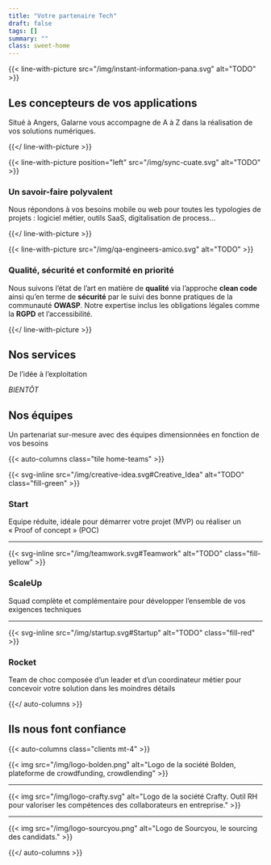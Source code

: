 ```yaml
---
title: "Votre partenaire Tech"
draft: false
tags: []
summary: ""
class: sweet-home
---
```


{{< line-with-picture src="/img/instant-information-pana.svg" alt="TODO" >}}

## Les concepteurs de vos applications
Situé à Angers, Galarne vous accompagne de A à Z dans la réalisation de vos solutions numériques.

{{</ line-with-picture >}}

{{< line-with-picture position="left" src="/img/sync-cuate.svg" alt="TODO" >}}

### Un savoir-faire polyvalent
Nous répondons à vos besoins mobile ou web pour toutes les typologies de projets : logiciel métier, outils SaaS, digitalisation de process…

{{</ line-with-picture >}}

{{< line-with-picture src="/img/qa-engineers-amico.svg" alt="TODO" >}}

### Qualité, sécurité et conformité en priorité
Nous suivons l’état de l’art en matière de **qualité** via l’approche **clean code** ainsi qu’en terme de **sécurité** par le suivi des bonne pratiques de la communauté **OWASP**. Notre expertise inclus les obligations légales comme la **RGPD** et l’accessibilité.

{{</ line-with-picture >}}

## Nos services

De l’idée à l’exploitation

_BIENTÔT_

## Nos équipes

Un partenariat sur-mesure avec des équipes dimensionnées en fonction de vos besoins

{{< auto-columns class="tile home-teams" >}}

{{< svg-inline src="/img/creative-idea.svg#Creative_Idea" alt="TODO" class="fill-green" >}}

### Start

Equipe réduite, idéale pour démarrer votre projet (MVP) ou réaliser un « Proof of concept » (POC)

----

{{< svg-inline src="/img/teamwork.svg#Teamwork" alt="TODO" class="fill-yellow" >}}

### ScaleUp
Squad complète et complémentaire pour développer l’ensemble de vos exigences techniques

----

{{< svg-inline src="/img/startup.svg#Startup" alt="TODO" class="fill-red" >}}

### Rocket
Team de choc composée d’un leader et d’un coordinateur métier pour concevoir votre solution dans les moindres détails

{{</ auto-columns >}}

## Ils nous font confiance


{{< auto-columns class="clients mt-4" >}}

{{< img src="/img/logo-bolden.png" alt="Logo de la société Bolden, plateforme de crowdfunding, crowdlending" >}}

----

{{< img src="/img/logo-crafty.svg" alt="Logo de la société Crafty. Outil RH pour valoriser les compétences des collaborateurs en entreprise." >}}

----

{{< img src="/img/logo-sourcyou.png" alt="Logo de Sourcyou, le sourcing des candidats." >}}

{{</ auto-columns >}}